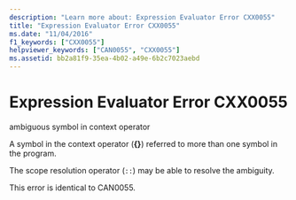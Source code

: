 ```yaml
---
description: "Learn more about: Expression Evaluator Error CXX0055"
title: "Expression Evaluator Error CXX0055"
ms.date: "11/04/2016"
f1_keywords: ["CXX0055"]
helpviewer_keywords: ["CAN0055", "CXX0055"]
ms.assetid: bb2a81f9-35ea-4b02-a49e-6b2c7023aebd
---
```

# Expression Evaluator Error CXX0055

ambiguous symbol in context operator

A symbol in the context operator (**{}**) referred to more than one symbol in the program.

The scope resolution operator (`::`) may be able to resolve the ambiguity.

This error is identical to CAN0055.
